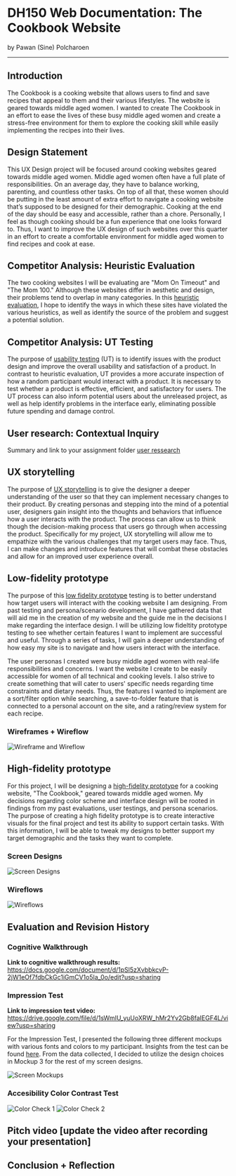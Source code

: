 # DH150 Web Documentation: The Cookbook Website
by Pawan (Sine) Polcharoen

---

## Introduction
The Cookbook is a cooking website that allows users to find and save recipes that appeal to them and their various lifestyles. The website is geared towards middle aged women. I wanted to create The Cookbook in an effort to ease the lives of these busy middle aged women and create a stress-free environment for them to explore the cooking skill while easily implementing the recipes into their lives.

## Design Statement
This UX Design project will be focused around cooking websites geared towards middle aged women. Middle aged women often have a full plate of responsibilities. On an average day, they have to balance working, parenting, and countless other tasks. On top of all that, these women should be putting in the least amount of extra effort to navigate a cooking website that’s supposed to be designed for their demographic. Cooking at the end of the day should be easy and accessible, rather than a chore. Personally, I feel as though cooking should be a fun experience that one looks forward to. Thus, I want to improve the UX design of such websites over this quarter in an effort to create a comfortable environment for middle aged women to find recipes and cook at ease.

## Competitor Analysis: Heuristic Evaluation
The two cooking websites I will be evaluating are "Mom On Timeout" and "The Mom 100." Although these websites differ in aesthetic and design, their problems tend to overlap in many categories. In this [heuristic evaluation](https://github.com/spolcharoen/DH150-PawanPolcharoen), I hope to identify the ways in which these sites have violated the various heuristics, as well as identify the source of the problem and suggest a potential solution. 

## Competitor Analysis: UT Testing
The purpose of [usability testing](https://github.com/spolcharoen/DH150-PawanPolcharoen/tree/main/Assignment2) (UT) is to identify issues with the product design and improve the overall usability and satisfaction of a product. In contrast to heuristic evaluation, UT provides a more accurate inspection of how a random participant would interact with a product. It is necessary to test whether a product is effective, efficient, and satisfactory for users. The UT process can also inform potential users about the unreleased project, as well as help identify problems in the interface early, eliminating possible future spending and damage control.

## User research: Contextual Inquiry
Summary and link to your assignment folder
[user ressearch](https://github.com/spolcharoen/DH150-PawanPolcharoen/tree/main/Assignment4)

## UX storytelling
The purpose of [UX storytelling](https://github.com/spolcharoen/DH150-PawanPolcharoen/tree/main/Assignment5) is to give the designer a deeper understanding of the user so that they can implement necessary changes to their product. By creating personas and stepping into the mind of a potential user, designers gain insight into the thoughts and behaviors that influence how a user interacts with the product. The process can allow us to think though the decision-making process that users go through when accessing the product. Specifically for my project, UX storytelling will allow me to empathize with the various challenges that my target users may face. Thus, I can make changes and introduce features that will combat these obstacles and allow for an improved user experience overall.

## Low-fidelity prototype
The purpose of this [low fidelity prototype](https://github.com/spolcharoen/DH150-PawanPolcharoen/tree/main/Assignment6) testing is to better understand how target users will interact with the cooking website I am designing. From past testing and persona/scenario development, I have gathered data that will aid me in the creation of my website and the guide me in the decisions I make regarding the interface design. I will be utilizing low fideltity prototype testing to see whether certain features I want to implement are successful and useful. Through a series of tasks, I will gain a deeper understanding of how easy my site is to navigate and how users interact with the interface.

The user personas I created were busy middle aged women with real-life responsibilities and concerns. I want the website I create to be easily accessible for women of all technical and cooking levels. I also strive to create something that will cater to users' specific needs regarding time constraints and dietary needs. Thus, the features I wanted to implement are a sort/filter option while searching, a save-to-folder feature that is connected to a personal account on the site, and a rating/review system for each recipe.

### Wireframes + Wireflow
![Wireframe and Wireflow](../wireframe.png)

## High-fidelity prototype
For this project, I will be designing a [high-fidelity prototype](https://github.com/spolcharoen/DH150-PawanPolcharoen/tree/main/Assignment7) for a cooking website, "The Cookbook," geared towards middle aged women. My decisions regarding color scheme and interface design will be rooted in findings from my past evaluations, user testings, and persona scenarios. The purpose of creating a high fidelity prototype is to create interactive visuals for the final project and test its ability to support certain tasks. With this information, I will be able to tweak my designs to better support my target demographic and the tasks they want to complete. 

### Screen Designs
![Screen Designs](../hifiscreendesigns.png)

### Wireflows
![Wireflows](../hifiwireflows.png)

## Evaluation and Revision History 
### Cognitive Walkthrough
**Link to cognitive walkthrough results:** https://docs.google.com/document/d/1pSl5zXvbbkcvP-2jW1eOf7fdbCkGc1iGmCV1o5la_0o/edit?usp=sharing

### Impression Test
**Link to impression test video:** https://drive.google.com/file/d/1sWmIU_yuUoXRW_hMr2Yv2Gb8faIEGF4L/view?usp=sharing

For the Impression Test, I presented the following three different mockups with various fonts and colors to my participant. Insights from the test can be found [here](https://github.com/spolcharoen/DH150-PawanPolcharoen/blob/main/Assignment7/README.md). From the data collected, I decided to utilize the design choices in Mockup 3 for the rest of my screen designs.

![Screen Mockups](../screenmockups.png)

### Accesibility Color Contrast Test
![Color Check 1](../colortest1.png)
![Color Check 2](../colortest2.png)

## Pitch video [update the video after recording your presentation]

## Conclusion + Reflection
